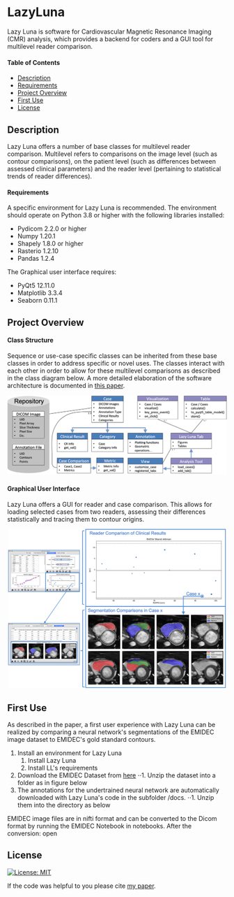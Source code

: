 # LazyLuna
Lazy Luna is software for Cardiovascular Magnetic Resonance Imaging (CMR) analysis, which provides a backend for coders and a GUI tool for multilevel reader comparison.

#### Table of Contents  
* [Description](#Description)  
* [Requirements](#Requirements)  
* [Project Overview](#Project-Overview)  
* [First Use](#First-Use)  
* [License](#License)


## Description
Lazy Luna offers a number of base classes for multilevel reader comparison. Multilevel refers to comparisons on the image level (such as contour comparisons), on the patient level (such as differences between assessed clinical parameters) and the reader level (pertaining to statistical trends of reader differences).

#### Requirements
A specific environment for Lazy Luna is recommended. The environment should operate on Python 3.8 or higher with the following libraries installed:
* Pydicom 2.2.0 or higher
* Numpy 1.20.1
* Shapely 1.8.0 or higher
* Rasterio 1.2.10 
* Pandas 1.2.4

The Graphical user interface requires:
* PyQt5 12.11.0
* Matplotlib 3.3.4
* Seaborn 0.11.1


## Project Overview

#### Class Structure
Sequence or use-case specific classes can be inherited from these base classes in order to address specific or novel uses. The classes interact with each other in order to allow for these multilevel comparisons as described in the class diagram below. A more detailed elaboration of the software architecture is documented in [this paper](https://www.nature.com/articles/s41598-022-10464-w).

<p align="center"> <img src="docs/Figure_classdiagram.png" width="700" title="Lazy Luna's Class Diagram!"> </p>

#### Graphical User Interface
Lazy Luna offers a GUI for reader and case comparison. This allows for loading selected cases from two readers, assessing their differences statistically and tracing them to contour origins.

<p align="center"> <img src="docs/Figure_tracing.png" width="500" title="Lazy Luna's Difference Tracing!"> </p>


## First Use

As described in the paper, a first user experience with Lazy Luna can be realized by comparing a neural network's segmentations of the EMIDEC image dataset to EMIDEC's gold standard contours. 




1. Install an environment for Lazy Luna
    1. Install Lazy Luna
    2. Install LL's requirements
2. Download the EMIDEC Dataset from [here](http://emidec.com/dataset)
⋅⋅1. Unzip the dataset into a folder as in figure below
2. The annotations for the undertrained neural network are automatically downloaded with Lazy Luna's code in the subfolder /docs. 
⋅⋅1. Unzip them into the directory as below


EMIDEC image files are in nifti format and can be converted to the Dicom format by running the EMIDEC Notebook in notebooks. After the conversion: open 


## License
[![License: MIT](https://img.shields.io/badge/License-MIT-yellow.svg)](https://opensource.org/licenses/MIT)

If the code was helpful to you please cite [my paper](https://www.nature.com/articles/s41598-022-10464-w).